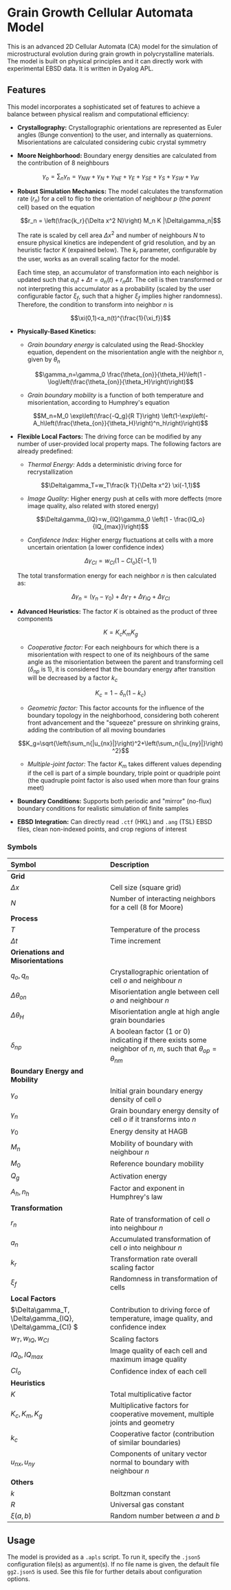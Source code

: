 # Grain Growth Cellular Automata Model

This is an advanced 2D Cellular Automata (CA) model for the simulation of microstructural evolution during grain growth in polycrystalline materials. The model is built on physical principles and it can directly work with experimental EBSD data. It is written in Dyalog APL.

## Features

This model incorporates a sophisticated set of features to achieve a balance between physical realism and computational efficiency:

* **Crystallography:** Crystallographic orientations are represented as Euler angles (Bunge convention) to the user, and internally as quaternions. Misorientations are calculated considering cubic crystal symmetry

* **Moore Neighborhood:** Boundary energy densities are calculated from the contribution of 8 neighbours

    $$\gamma_o=\sum_n\gamma_n=\gamma_{NW}+\gamma_N+\gamma_{NE}+\gamma_E+\gamma_{SE}+\gamma_S+\gamma_{SW}+\gamma_W$$

* **Robust Simulation Mechanics:** The model calculates the transformation rate ($r_n$) for a cell to flip to the orientation of neighbour $p$ (the *parent* cell) based on the equation

    $$r_n = \left(\frac{k_r}{\Delta x^2 N}\right) M_n K |\Delta\gamma_n|$$

    The rate is scaled by cell area $\Delta x^2$ and number of neighbours $N$ to ensure physical kinetics are independent of grid resolution, and by an heuristic factor $K$ (expained below). The $k_r$ parameter, configurable by the user, works as an overall scaling factor for the model.
    
    Each time step, an accumulator of transformation into each neighbor is updated such that $a_n{t+\Delta t}=a_n(t) + r_n \Delta t$. The cell is then transformed or not interpreting this accumulator as a probability (scaled by the user configurable factor $\xi_f$, such that a higher $\xi_f$ implies higher randomness). Therefore, the condition to transform into neighbor $n$ is
    
    $$\xi(0,1)<a_n(t)^{\frac{1}{\xi_f}}$$
    
* **Physically-Based Kinetics:**

    * *Grain boundary energy* is calculated using the Read-Shockley equation, dependent on the misorientation angle with the neighbor $n$, given by $\theta_n$
    
    $$\gamma_n=\gamma_0 \frac{\theta_{on}}{\theta_H}\left(1 - \log\left(\frac{\theta_{on}}{\theta_H}\right)\right)$$

    * *Grain boundary mobility* is a function of both temperature and misorientation, according to Humphrey's equation
    
    $$M_n=M_0 \exp\left(\frac{-Q_g}{R T}\right) \left(1-\exp\left(-A_h\left(\frac{\theta_{on}}{\theta_H}\right)^n_h\right)\right)$$
    
* **Flexible Local Factors:** The driving force can be modified by any number of user-provided local property maps. The following factors are already predefined:

    * *Thermal Energy:* Adds a deterministic driving force for recrystallization
    
    $$\Delta\gamma_T=w_T\frac{k T}{\Delta x^2} \xi(-1,1)$$

    * *Image Quality:* Higher energy push at cells with more deffects (more image quality, also related with stored energy)
    
    $$\Delta\gamma_{IQ}=w_{IQ}\gamma_0 \left(1 - \frac{IQ_o}{IQ_{max}}\right)$$
    
    * *Confidence Index:* Higher energy fluctuations at cells with a more uncertain orientation (a lower confidence index)
    
    $$\Delta\gamma_{CI}=w_{CI}(1 - CI_o) \xi(-1,1)$$

    The total transformation energy for each neighbor $n$ is then calculated as:
    
    $$\Delta\gamma_n=(\gamma_n - \gamma_0)+\Delta\gamma_T+\Delta\gamma_{IQ}+\Delta\gamma_{CI}$$

* **Advanced Heuristics:** The factor $K$ is obtained as the product of three components

    $$K=K_c K_m K_g$$

    * *Cooperative factor:* For each neighbours for which there is a misorientation with respect to one of its neighbours of the same angle as the misorientation between the parent and transforming cell ($\delta_{np}$ is 1), it is considered that the boundary energy after transition will be decreased by a factor $k_c$
    
    $$K_c=1-\delta_n\left(1 - k_c\right)$$
    
    * *Geometric factor:* This factor accounts for the influence of the boundary topology in the neighborhood, considering both coherent front advancement and the "squeeze" pressure on shrinking grains, adding the contribution of all moving boundaries
    
    $$K_g=\sqrt{\left(\sum_n{|u_{nx}|}\right)^2+\left(\sum_n{|u_{ny}|}\right)^2}$$
    
    * *Multiple-joint factor:* The factor $K_m$ takes different values depending if the cell is part of a simple boundary, triple point or quadriple point (the quadruple point factor is also used when more than four grains meet)
    
* **Boundary Conditions:** Supports both periodic and "mirror" (no-flux) boundary conditions for realistic simulation of finite samples

* **EBSD Integration:** Can directly read `.ctf` (HKL) and `.ang` (TSL) EBSD files, clean non-indexed points, and crop regions of interest

### Symbols

| Symbol | Description |
| :--- | :--- |
| **Grid** | |
| $\Delta x$ | Cell size (square grid) |
| $N$ | Number of interacting neighbors for a cell (8 for Moore) |
| **Process** | |
| $T$ | Temperature of the process |
| $\Delta t$ | Time increment |
| **Orienations and Misorientations**| |
| $q_o, q_n$ | Crystallographic orientation of cell $o$ and neighbour $n$ |
| $\Delta\theta_{on}$ | Misorientation angle between cell $o$ and neighbour $n$ |
| $\Delta\theta_H$ | Misorientation angle at high angle grain boundaries |
| $\delta_{np}$ | A boolean factor (1 or 0) indicating if there exists some neighbor of $n$, $m$, such that $\theta_{op}=\theta_{nm}$ |
| **Boundary Energy and Mobility**| |
| $\gamma_o$ | Initial grain boundary energy density of cell $o$ |
| $\gamma_n$ | Grain boundary energy density of cell $o$ if it transforms into $n$ |
| $\gamma_0$ | Energy density at HAGB |
| $M_n$ | Mobility of boundary with neighbour $n$ |
| $M_0$ | Reference boundary mobility |
| $Q_g$ | Activation energy |
| $A_h, n_h$ | Factor and exponent in Humphrey's law |
| **Transformation**| |
| $r_n$ | Rate of transformation of cell $o$ into neighbour $n$ |
| $a_n$ | Accumulated transformation of cell $o$ into neighbour $n$ |
| $k_r$ | Transformation rate overall scaling factor |
| $\xi_f$ | Randomness in transformation of cells |
| **Local Factors** | |
| $\Delta\gamma_T, \Delta\gamma_{IQ}, \Delta\gamma_{CI} $ | Contribution to driving force of temperature, image quality, and confidence index |
| $w_T, w_{IQ}, w_{CI}$ | Scaling factors |
| $IQ_o, IQ_{max}$ | Image quality of each cell and maximum image quality |
| $CI_o$ | Confidence index of each cell |
| **Heuristics** | |
| $K$ | Total multiplicative factor |
| $K_c, K_m, K_g$ | Multiplicative factors for cooperative movement, multiple joints and geometry |
| $k_c$ | Cooperative factor (contribution of similar boundaries) |
| $u_{nx}, u_{ny}$ | Components of unitary vector normal to boundary with neighbour $n$ |
| **Others** | |
| $k$ | Boltzman constant |
| $R$ | Universal gas constant |
| $\xi(a,b)$ | Random number between $a$ and $b$ |

## Usage

The model is provided as a `.apls` script. To run it, specify the `.json5` configuration file(s) as argument(s). If no file name is given, the default file `gg2.json5` is used. See this file for further details about configuration options.
